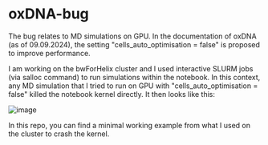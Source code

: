 # oxDNA-bug
The bug relates to MD simulations on GPU. In  the documentation of oxDNA (as of 09.09.2024), the setting "cells_auto_optimisation = false" is proposed to improve performance.

I am working on the bwForHelix cluster and I used interactive SLURM jobs (via salloc command) to run simulations within the notebook. In this context, any MD simulation that I tried to run on GPU with "cells_auto_optimisation = false" killed the notebook kernel directly. It then looks like this:

![image](https://github.com/user-attachments/assets/5a272a30-5404-43a9-a0d4-690ee4d37262)

In this repo, you can find a minimal working example from what I used on the cluster to crash the kernel.
